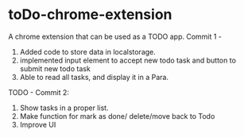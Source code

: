# toDo-chrome-extension

A chrome extension that can be used as a TODO app. 
Commit 1 - 
1. Added code to store data in localstorage. 
2. implemented input element to accept new todo task and button to submit new todo task
3. Able to read all tasks, and display it in a Para.

TODO - Commit 2: 
1. Show tasks in a proper list.
2. Make function for mark as done/ delete/move back to Todo
3. Improve UI
